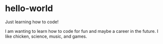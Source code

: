 # hello-world
Just learning how to code!


I am wanting to learn how to code for fun and maybe a career in the future. I like chicken, science, music, and games.
